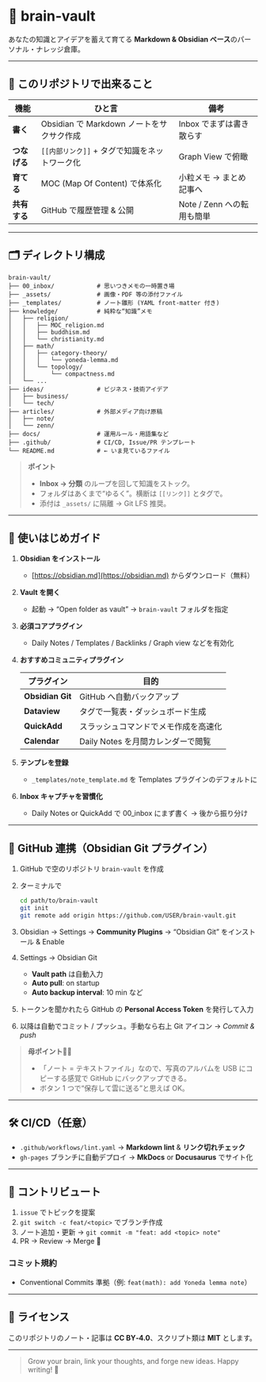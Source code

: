 # 🧠 brain‑vault

あなたの知識とアイデアを蓄えて育てる **Markdown & Obsidian ベース**のパーソナル・ナレッジ倉庫。

---

## 📌 このリポジトリで出来ること

| 機能       | ひと言                            | 備考                  |
| -------- | ------------------------------ | ------------------- |
| **書く**   | Obsidian で Markdown ノートをサクサク作成 | Inbox でまずは書き散らす     |
| **つなげる** | `[[内部リンク]]` + タグで知識をネットワーク化    | Graph View で俯瞰      |
| **育てる**  | MOC (Map Of Content) で体系化      | 小粒メモ → まとめ記事へ       |
| **共有する** | GitHub で履歴管理 & 公開              | Note / Zenn への転用も簡単 |

---

## 🗂 ディレクトリ構成

```text
brain-vault/
├── 00_inbox/            # 思いつきメモの一時置き場
├── _assets/             # 画像・PDF 等の添付ファイル
├── _templates/          # ノート雛形 (YAML front‑matter 付き)
├── knowledge/           # 純粋な“知識”メモ
│   ├── religion/
│   │   ├── MOC_religion.md
│   │   ├── buddhism.md
│   │   └── christianity.md
│   ├── math/
│   │   ├── category-theory/
│   │   │   └── yoneda-lemma.md
│   │   └── topology/
│   │       └── compactness.md
│   └── ...
├── ideas/               # ビジネス・技術アイデア
│   ├── business/
│   └── tech/
├── articles/            # 外部メディア向け原稿
│   ├── note/
│   └── zenn/
├── docs/                # 運用ルール・用語集など
├── .github/             # CI/CD, Issue/PR テンプレート
└── README.md            # ← いま見ているファイル
```

> **ポイント**
>
> * **Inbox → 分類** のループを回して知識をストック。
> * フォルダはあくまで“ゆるく”。横断は `[[リンク]]` とタグで。
> * 添付は `_assets/` に隔離 → Git LFS 推奨。

---

## 🚀 使いはじめガイド

1. **Obsidian をインストール**

   * [https://obsidian.md](https://obsidian.md) からダウンロード（無料）

2. **Vault を開く**

   * 起動 → “Open folder as vault” → `brain-vault` フォルダを指定

3. **必須コアプラグイン**

   * Daily Notes / Templates / Backlinks / Graph view などを有効化

4. **おすすめコミュニティプラグイン**

   | プラグイン            | 目的                      |
   | ---------------- | ----------------------- |
   | **Obsidian Git** | GitHub へ自動バックアップ        |
   | **Dataview**     | タグで一覧表・ダッシュボード生成        |
   | **QuickAdd**     | スラッシュコマンドでメモ作成を高速化      |
   | **Calendar**     | Daily Notes を月間カレンダーで閲覧 |

5. **テンプレを登録**

   * `_templates/note_template.md` を Templates プラグインのデフォルトに

6. **Inbox キャプチャを習慣化**

   * Daily Notes or QuickAdd で 00\_inbox にまず書く → 後から振り分け

---

## 🔄 GitHub 連携（Obsidian Git プラグイン）

1. GitHub で空のリポジトリ `brain-vault` を作成
2. ターミナルで

   ```bash
   cd path/to/brain-vault
   git init
   git remote add origin https://github.com/USER/brain-vault.git
   ```
3. Obsidian → Settings → **Community Plugins** → “Obsidian Git” をインストール & Enable
4. Settings → Obsidian Git

   * **Vault path** は自動入力
   * **Auto pull**: on startup
   * **Auto backup interval**: 10 min など
5. トークンを聞かれたら GitHub の **Personal Access Token** を発行して入力
6. 以降は自動でコミット / プッシュ。手動なら右上 Git アイコン → *Commit & push*

> **母ポイント👩‍🦰**
>
> * 「ノート = テキストファイル」なので、写真のアルバムを USB にコピーする感覚で GitHub にバックアップできる。
> * ボタン 1 つで“保存して雲に送る”と思えば OK。

---

## 🛠 CI/CD（任意）

* `.github/workflows/lint.yaml` → **Markdown lint** & **リンク切れチェック**
* `gh-pages` ブランチに自動デプロイ → **MkDocs** or **Docusaurus** でサイト化

---

## 🙌 コントリビュート

1. `issue` でトピックを提案
2. `git switch -c feat/<topic>` でブランチ作成
3. ノート追加・更新 → `git commit -m "feat: add <topic> note"`
4. PR → Review → Merge 🎉

### コミット規約

* Conventional Commits 準拠（例: `feat(math): add Yoneda lemma note`）

---

## 📜 ライセンス

このリポジトリのノート・記事は **CC BY‑4.0**、スクリプト類は **MIT** とします。

---

> Grow your brain, link your thoughts, and forge new ideas. Happy writing! 📝
